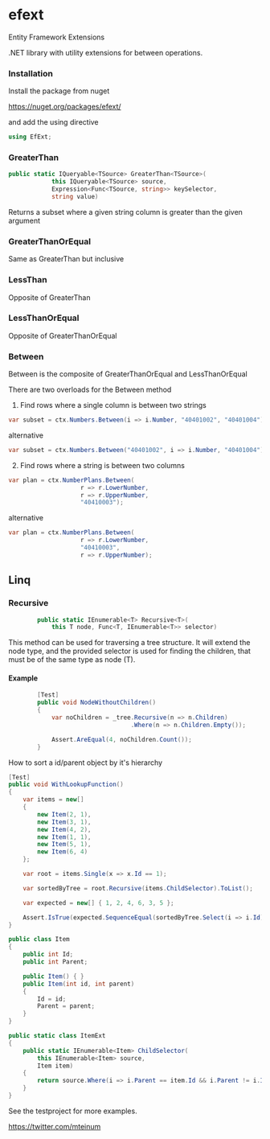 efext
=====

Entity Framework Extensions

.NET library with utility extensions for between operations.

### Installation

Install the package from nuget

https://nuget.org/packages/efext/

and add the using directive

```c#
using EfExt;
```
### GreaterThan

```c#
public static IQueryable<TSource> GreaterThan<TSource>(
            this IQueryable<TSource> source,
            Expression<Func<TSource, string>> keySelector,
            string value)
```

Returns a subset where a given string column is greater than the given argument

### GreaterThanOrEqual

Same as GreaterThan but inclusive

### LessThan

Opposite of GreaterThan

### LessThanOrEqual

Opposite of GreaterThanOrEqual

### Between

Between is the composite of GreaterThanOrEqual and LessThanOrEqual

There are two overloads for the Between method

1. Find rows where a single column is between two strings

```c#
var subset = ctx.Numbers.Between(i => i.Number, "40401002", "40401004");
```

alternative

```c#
var subset = ctx.Numbers.Between("40401002", i => i.Number, "40401004");
```

2. Find rows where a string is between two columns

```c#
var plan = ctx.NumberPlans.Between(
                    r => r.LowerNumber,
                    r => r.UpperNumber,
                    "40410003");
```

alternative

```c#
var plan = ctx.NumberPlans.Between(
                    r => r.LowerNumber,
                    "40410003",
                    r => r.UpperNumber);
```

Linq
----

### Recursive

```c#
        public static IEnumerable<T> Recursive<T>(
            this T node, Func<T, IEnumerable<T>> selector)
```

This method can be used for traversing a tree structure. It will extend the node type, and the provided
selector is used for finding the children, that must be of the same type as node (T).

#### Example

```c#
        [Test]
        public void NodeWithoutChildren()
        {
            var noChildren = _tree.Recursive(n => n.Children)
                                  .Where(n => n.Children.Empty());

            Assert.AreEqual(4, noChildren.Count());
        }
```

How to sort a id/parent object by it's hierarchy

```c#
[Test]
public void WithLookupFunction()
{
	var items = new[]
	{
		new Item(2, 1),
		new Item(3, 1),
		new Item(4, 2),
		new Item(1, 1),
		new Item(5, 1),
		new Item(6, 4)
	};

	var root = items.Single(x => x.Id == 1);

	var sortedByTree = root.Recursive(items.ChildSelector).ToList();

	var expected = new[] { 1, 2, 4, 6, 3, 5 };

	Assert.IsTrue(expected.SequenceEqual(sortedByTree.Select(i => i.Id)));
}

public class Item
{
	public int Id;
	public int Parent;

	public Item() { }
	public Item(int id, int parent)
	{
		Id = id;
		Parent = parent;
	}
}

public static class ItemExt
{
	public static IEnumerable<Item> ChildSelector(
		this IEnumerable<Item> source,
		Item item)
	{
		return source.Where(i => i.Parent == item.Id && i.Parent != i.Id);
	}
}
```

See the testproject for more examples.

https://twitter.com/mteinum
